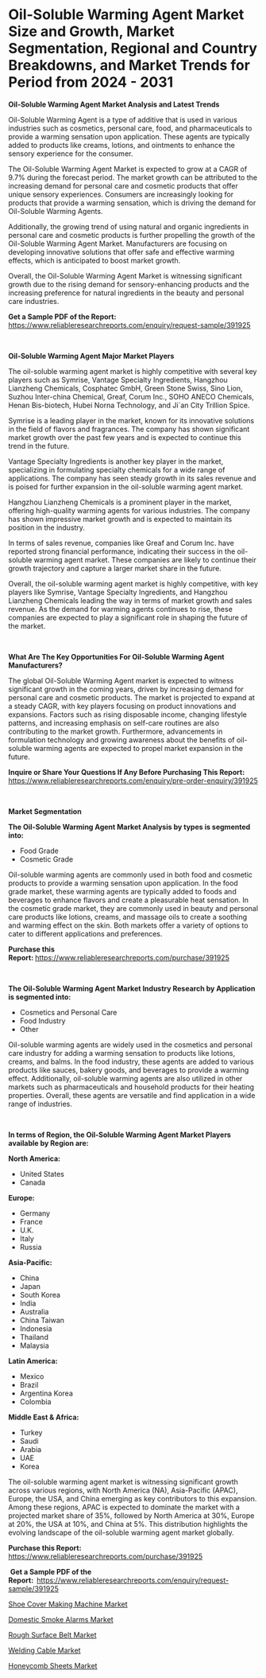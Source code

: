 <p><h1>Oil-Soluble Warming Agent Market Size and Growth, Market Segmentation, Regional and Country Breakdowns, and Market Trends for Period from 2024 -  2031</h1></p><p><strong>Oil-Soluble Warming Agent Market Analysis and Latest Trends</strong></p>
<p><p>Oil-Soluble Warming Agent is a type of additive that is used in various industries such as cosmetics, personal care, food, and pharmaceuticals to provide a warming sensation upon application. These agents are typically added to products like creams, lotions, and ointments to enhance the sensory experience for the consumer.</p><p>The Oil-Soluble Warming Agent Market is expected to grow at a CAGR of 9.7% during the forecast period. The market growth can be attributed to the increasing demand for personal care and cosmetic products that offer unique sensory experiences. Consumers are increasingly looking for products that provide a warming sensation, which is driving the demand for Oil-Soluble Warming Agents.</p><p>Additionally, the growing trend of using natural and organic ingredients in personal care and cosmetic products is further propelling the growth of the Oil-Soluble Warming Agent Market. Manufacturers are focusing on developing innovative solutions that offer safe and effective warming effects, which is anticipated to boost market growth.</p><p>Overall, the Oil-Soluble Warming Agent Market is witnessing significant growth due to the rising demand for sensory-enhancing products and the increasing preference for natural ingredients in the beauty and personal care industries.</p></p>
<p><strong>Get a Sample PDF of the Report:&nbsp;</strong> <a href="https://www.reliableresearchreports.com/enquiry/request-sample/391925">https://www.reliableresearchreports.com/enquiry/request-sample/391925</a></p>
<p>&nbsp;</p>
<p><strong>Oil-Soluble Warming Agent Major Market Players</strong></p>
<p><p>The oil-soluble warming agent market is highly competitive with several key players such as Symrise, Vantage Specialty Ingredients, Hangzhou Lianzheng Chemicals, Cosphatec GmbH, Green Stone Swiss, Sino Lion, Suzhou Inter-china Chemical, Greaf, Corum Inc., SOHO ANECO Chemicals, Henan Bis-biotech, Hubei Norna Technology, and Ji`an City Trillion Spice.</p><p>Symrise is a leading player in the market, known for its innovative solutions in the field of flavors and fragrances. The company has shown significant market growth over the past few years and is expected to continue this trend in the future.</p><p>Vantage Specialty Ingredients is another key player in the market, specializing in formulating specialty chemicals for a wide range of applications. The company has seen steady growth in its sales revenue and is poised for further expansion in the oil-soluble warming agent market.</p><p>Hangzhou Lianzheng Chemicals is a prominent player in the market, offering high-quality warming agents for various industries. The company has shown impressive market growth and is expected to maintain its position in the industry.</p><p>In terms of sales revenue, companies like Greaf and Corum Inc. have reported strong financial performance, indicating their success in the oil-soluble warming agent market. These companies are likely to continue their growth trajectory and capture a larger market share in the future.</p><p>Overall, the oil-soluble warming agent market is highly competitive, with key players like Symrise, Vantage Specialty Ingredients, and Hangzhou Lianzheng Chemicals leading the way in terms of market growth and sales revenue. As the demand for warming agents continues to rise, these companies are expected to play a significant role in shaping the future of the market.</p></p>
<p>&nbsp;</p>
<p><strong>What Are The Key Opportunities For Oil-Soluble Warming Agent Manufacturers?</strong></p>
<p><p>The global Oil-Soluble Warming Agent market is expected to witness significant growth in the coming years, driven by increasing demand for personal care and cosmetic products. The market is projected to expand at a steady CAGR, with key players focusing on product innovations and expansions. Factors such as rising disposable income, changing lifestyle patterns, and increasing emphasis on self-care routines are also contributing to the market growth. Furthermore, advancements in formulation technology and growing awareness about the benefits of oil-soluble warming agents are expected to propel market expansion in the future.</p></p>
<p><strong>Inquire or Share Your Questions If Any Before Purchasing This Report:</strong> <a href="https://www.reliableresearchreports.com/enquiry/pre-order-enquiry/391925">https://www.reliableresearchreports.com/enquiry/pre-order-enquiry/391925</a></p>
<p>&nbsp;</p>
<p><strong>Market Segmentation</strong></p>
<p><strong>The Oil-Soluble Warming Agent Market Analysis by types is segmented into:</strong></p>
<p><ul><li>Food Grade</li><li>Cosmetic Grade</li></ul></p>
<p><p>Oil-soluble warming agents are commonly used in both food and cosmetic products to provide a warming sensation upon application. In the food grade market, these warming agents are typically added to foods and beverages to enhance flavors and create a pleasurable heat sensation. In the cosmetic grade market, they are commonly used in beauty and personal care products like lotions, creams, and massage oils to create a soothing and warming effect on the skin. Both markets offer a variety of options to cater to different applications and preferences.</p></p>
<p><strong>Purchase this Report:&nbsp;</strong><a href="https://www.reliableresearchreports.com/purchase/391925">https://www.reliableresearchreports.com/purchase/391925</a></p>
<p>&nbsp;</p>
<p><strong>The Oil-Soluble Warming Agent Market Industry Research by Application is segmented into:</strong></p>
<p><ul><li>Cosmetics and Personal Care</li><li>Food Industry</li><li>Other</li></ul></p>
<p><p>Oil-soluble warming agents are widely used in the cosmetics and personal care industry for adding a warming sensation to products like lotions, creams, and balms. In the food industry, these agents are added to various products like sauces, bakery goods, and beverages to provide a warming effect. Additionally, oil-soluble warming agents are also utilized in other markets such as pharmaceuticals and household products for their heating properties. Overall, these agents are versatile and find application in a wide range of industries.</p></p>
<p>&nbsp;</p>
<p><strong>In terms of Region, the Oil-Soluble Warming Agent Market Players available by Region are:</strong></p>
<p>
    <p> <strong> North America: </strong>
        <ul>
            <li>United States</li>
            <li>Canada</li>
        </ul>
        </p> 
    <p> <strong> Europe: </strong>
        <ul>
            <li>Germany</li>
            <li>France</li>
            <li>U.K.</li>
            <li>Italy</li>
            <li>Russia</li>
        </ul>
        </p> 
    <p> <strong> Asia-Pacific: </strong>
        <ul>
            <li>China</li>
            <li>Japan</li>
            <li>South Korea</li>
            <li>India</li>
            <li>Australia</li>
            <li>China Taiwan</li>
            <li>Indonesia</li>
            <li>Thailand</li>
            <li>Malaysia</li>
        </ul>
        </p> 
    <p> <strong> Latin America: </strong>
        <ul>
            <li>Mexico</li>
            <li>Brazil</li>
            <li>Argentina Korea</li>
            <li>Colombia</li>
        </ul>
        </p> 
    <p> <strong> Middle East & Africa: </strong>
        <ul>
            <li>Turkey</li>
            <li>Saudi</li>
            <li>Arabia</li>
            <li>UAE</li>
            <li>Korea</li>
        </ul>
    </p>
    </p>
<p><p>The oil-soluble warming agent market is witnessing significant growth across various regions, with North America (NA), Asia-Pacific (APAC), Europe, the USA, and China emerging as key contributors to this expansion. Among these regions, APAC is expected to dominate the market with a projected market share of 35%, followed by North America at 30%, Europe at 20%, the USA at 10%, and China at 5%. This distribution highlights the evolving landscape of the oil-soluble warming agent market globally.</p></p>
<p><strong>Purchase this Report: </strong><a href="https://www.reliableresearchreports.com/purchase/391925">https://www.reliableresearchreports.com/purchase/391925</a></p>
<p>&nbsp;<strong>Get a Sample PDF of the Report:&nbsp;&nbsp;</strong><a href="https://www.reliableresearchreports.com/enquiry/request-sample/391925">https://www.reliableresearchreports.com/enquiry/request-sample/391925</a></p>
<p><strong></strong></p>
<p><p><a href="https://scarlet-rocket-c63.notion.site/Shoe-Cover-Making-Machine-Market-Research-Report-Unlocks-Analysis-on-the-Market-Financial-Status-Ma-83e70e5744394bbc98fff8490e946565">Shoe Cover Making Machine Market</a></p><p><a href="https://view.publitas.com/reportprime-1/domestic-smoke-alarms-market-size-growth-outlook-from-2024-to-2031-projecting-at-markets-trends-analysis-by-application-regional-outlook-and-revenue/">Domestic Smoke Alarms Market</a></p><p><a href="https://fearless-okapi-6c8.notion.site/Rough-Surface-Belt-Market-Size-Growth-Outlook-from-2024-to-2031-projecting-at-Market-s-Trends-Anal-ad08ba68cc1c4ee0ba277ccd25f45686">Rough Surface Belt Market</a></p><p><a href="https://view.publitas.com/reportprime-1/welding-cable-market-size-focuses-on-market-dynamics-in-depth-analysis-and-future-projections-of-its-market-forecasted-for-period-from-2024-to-2031/">Welding Cable Market</a></p><p><a href="https://github.com/nancykennedykellievqfqt2/Market-Research-Report-List-1/blob/main/honeycomb-sheets-market.md">Honeycomb Sheets Market</a></p></p>